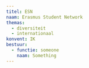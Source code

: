 ```yaml
---
titel: ESN
naam: Erasmus Student Network
themas:
  - diversiteit
  - internationaal
konvent: IK
bestuur:
  - functie: someone
    naam: Something
---
```


